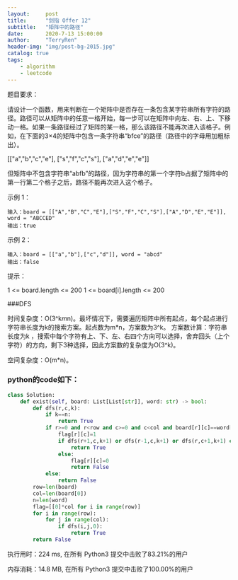 ```yaml
---
layout:     post
title:      "剑指 Offer 12"
subtitle:   "矩阵中的路径"
date:       2020-7-13 15:00:00
author:     "TerryRen"
header-img: "img/post-bg-2015.jpg"
catalog: true
tags:
    - algorithm
    - leetcode
---
```

题目要求：

请设计一个函数，用来判断在一个矩阵中是否存在一条包含某字符串所有字符的路径。路径可以从矩阵中的任意一格开始，每一步可以在矩阵中向左、右、上、下移动一格。如果一条路径经过了矩阵的某一格，那么该路径不能再次进入该格子。例如，在下面的3×4的矩阵中包含一条字符串“bfce”的路径（路径中的字母用加粗标出）。

[["a","b","c","e"],
["s","f","c","s"],
["a","d","e","e"]]

但矩阵中不包含字符串“abfb”的路径，因为字符串的第一个字符b占据了矩阵中的第一行第二个格子之后，路径不能再次进入这个格子。





示例 1：
```
输入：board = [["A","B","C","E"],["S","F","C","S"],["A","D","E","E"]], word = "ABCCED"
输出：true
```
示例 2：
```
输入：board = [["a","b"],["c","d"]], word = "abcd"
输出：false
```
提示：

1 <= board.length <= 200
1 <= board[i].length <= 200

###DFS

时间复杂度：O(3^k*m*n)。最坏情况下，需要遍历矩阵中所有起点，每个起点进行字符串长度为k的搜索方案。起点数为m*n，方案数为3^k。
方案数计算：字符串长度为k ，搜索中每个字符有上、下、左、右四个方向可以选择，舍弃回头（上个字符）的方向，剩下3种选择，因此方案数的复杂度为O(3^k)。


空间复杂度：O(m*n)。



### python的code如下：


```python
class Solution:
    def exist(self, board: List[List[str]], word: str) -> bool:
        def dfs(r,c,k):
            if k==n:
                return True
            if r>=0 and r<row and c>=0 and c<col and board[r][c]==word[k] and flag[r][c]==0:
                flag[r][c]=1
                if dfs(r+1,c,k+1) or dfs(r-1,c,k+1) or dfs(r,c+1,k+1) or dfs(r,c-1,k+1):
                    return True
                else:
                    flag[r][c]=0
                    return False
            else:
                return False
        row=len(board)
        col=len(board[0])
        n=len(word)
        flag=[[0]*col for i in range(row)]
        for i in range(row):
            for j in range(col):
                if dfs(i,j,0):
                    return True
        return False
```
执行用时：224 ms, 在所有 Python3 提交中击败了83.21%的用户

内存消耗：14.8 MB, 在所有 Python3 提交中击败了100.00%的用户